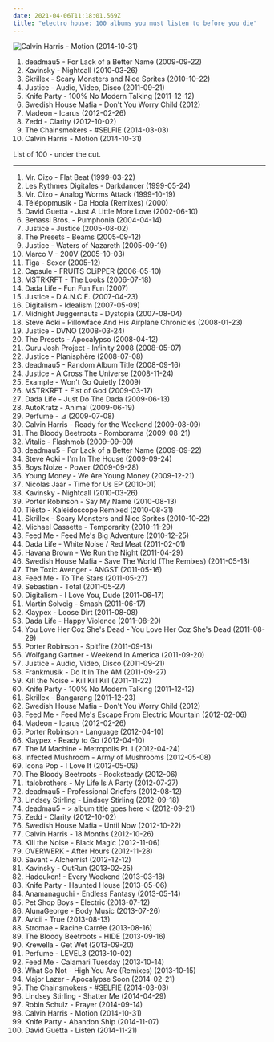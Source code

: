 ```yaml
---
date: 2021-04-06T11:18:01.569Z
title: "electro house: 100 albums you must listen to before you die"
---
```

![Calvin Harris - Motion (2014-10-31)](http://coverartarchive.org/release/5079e05d-49ab-4d3e-92ae-781fcf5d3844/12571214745-500.jpg "Calvin Harris - Motion (2014-10-31)")
<ol class="albums">
<li data-cover="http://coverartarchive.org/release/97f6f1d5-1c70-367d-a217-45cab7a31926/15654510735-500.jpg" data-tags="electronic" role="button">deadmau5 - For Lack of a Better Name (2009-09-22)</li>
<li data-cover="http://coverartarchive.org/release/851588f7-9cdb-473f-96d0-21680c4a383c/2466705356-500.jpg" data-tags="electronic" role="button">Kavinsky - Nightcall (2010-03-26)</li>
<li data-cover="https://via.placeholder.com/450" data-tags="dubstep" role="button">Skrillex - Scary Monsters and Nice Sprites (2010-10-22)</li>
<li data-cover="https://img.discogs.com/plVCZSdmG6V_v1_wFoeEEUvSNZM=/fit-in/600x595/filters:strip_icc():format(jpeg):mode_rgb():quality(90)/discogs-images/R-7796109-1550015374-3228.jpeg.jpg" data-tags="electronic" role="button">Justice - Audio, Video, Disco (2011-09-21)</li>
<li data-cover="http://coverartarchive.org/release/4e8cbbc8-2956-455c-b645-ebc076287aa1/1262026260-500.jpg" data-tags="electro house" role="button">Knife Party - 100% No Modern Talking (2011-12-12)</li>
<li data-cover="https://img.discogs.com/9MzErOAnYWDzSs2D2gxyQBTU_yU=/fit-in/600x600/filters:strip_icc():format(jpeg):mode_rgb():quality(90)/discogs-images/R-3927587-1349528161-4086.jpeg.jpg" data-tags="trance, electronic, house, electro house, electro dance" role="button">Swedish House Mafia - Don't You Worry Child (2012)</li>
<li data-cover="http://coverartarchive.org/release/6d363f29-6cea-4255-96bb-72708ac3f1b3/1246080273-500.jpg" data-tags="electronic, electro, dance, house, electro house, pure awesome, absofuckinglutely amazing, madeon, electro-pop-house-whatever" role="button">Madeon - Icarus (2012-02-26)</li>
<li data-cover="http://coverartarchive.org/release/fee67a94-3330-4b92-91dd-57d944d57e1e/11172117630-500.jpg" data-tags="electro house, house" role="button">Zedd - Clarity (2012-10-02)</li>
<li data-cover="http://coverartarchive.org/release/77e3b871-155d-4b8e-ba19-8af12ace9ad7/6723882290-500.jpg" data-tags="selfie" role="button">The Chainsmokers - #SELFIE (2014-03-03)</li>
<li data-cover="http://coverartarchive.org/release/5079e05d-49ab-4d3e-92ae-781fcf5d3844/12571214745-500.jpg" data-tags="electronic, dance, electro house" role="button">Calvin Harris - Motion (2014-10-31)</li>
</ol>
List of 100 - under the cut.
<!-- more -->

_________________

<ol class="albums">
<li data-cover="http://coverartarchive.org/release/32aa71d7-5d29-464d-9cfa-2dbb48a50086/6350918032-500.jpg" data-tags="electronic, house, electro house, madonna, singles i own on vinyl" role="button">
Mr. Oizo - Flat Beat (1999-03-22)
</li>
<li data-cover="https://img.discogs.com/5t64Z46YBF0ipuNZ2KHJ0nUKGRI=/fit-in/600x594/filters:strip_icc():format(jpeg):mode_rgb():quality(90)/discogs-images/R-6342-1332314679.jpeg.jpg" data-tags="electronic, house" role="button">
Les Rythmes Digitales - Darkdancer (1999-05-24)
</li>
<li data-cover="http://coverartarchive.org/release/97d6229b-be51-434b-96d5-53579cf27952/20372962851-500.jpg" data-tags="electronic, electro" role="button">
Mr. Oizo - Analog Worms Attack (1999-10-19)
</li>
<li data-cover="https://img.discogs.com/vEmL8ZSsMGePbRhkNCv-x_s3fsg=/fit-in/300x300/filters:strip_icc():format(jpeg):mode_rgb():quality(90)/discogs-images/R-279604-1458355450-8628.jpeg.jpg" data-tags="electro house" role="button">
Télépopmusik - Da Hoola (Remixes) (2000)
</li>
<li data-cover="http://coverartarchive.org/release/859e1b39-674b-4aa6-afd0-35af150ff649/15701501195-500.jpg" data-tags="house" role="button">
David Guetta - Just A Little More Love (2002-06-10)
</li>
<li data-cover="https://img.discogs.com/kS0RiToufqyFNNqKDtRDH-I2uYs=/fit-in/500x493/filters:strip_icc():format(jpeg):mode_rgb():quality(90)/discogs-images/R-292548-1319110655.jpeg.jpg" data-tags="electro, house" role="button">
Benassi Bros. - Pumphonia (2004-04-14)
</li>
<li data-cover="https://img.discogs.com/SlNaFUDSF6C3MKfyddNjzgmu81Q=/fit-in/480x640/filters:strip_icc():format(jpeg):mode_rgb():quality(90)/discogs-images/R-4934202-1379869377-5126.jpeg.jpg" data-tags="electronic" role="button">
Justice - Justice (2005-08-02)
</li>
<li data-cover="http://coverartarchive.org/release/4a2b6743-147d-4e5b-9426-a05727d4cc0c/6386195266-500.jpg" data-tags="electronic, electro" role="button">
The Presets - Beams (2005-09-12)
</li>
<li data-cover="http://coverartarchive.org/release/1226bbd9-f60e-4399-a3a5-14071fc7c13d/14242541008-500.jpg" data-tags="electro, ed banger" role="button">
Justice - Waters of Nazareth (2005-09-19)
</li>
<li data-cover="http://coverartarchive.org/release/77444caf-efe3-4e79-b280-4694a70e8a44/954163464-500.jpg" data-tags="trance" role="button">
Marco V - 200V (2005-10-03)
</li>
<li data-cover="https://img.discogs.com/7sLCjpeXls9RLMT-P-unVY8f3rI=/fit-in/600x534/filters:strip_icc():format(jpeg):mode_rgb():quality(90)/discogs-images/R-704553-1149877523.jpeg.jpg" data-tags="electro" role="button">
Tiga - Sexor (2005-12)
</li>
<li data-cover="http://coverartarchive.org/release/5a00cdce-1a2b-48f3-adbb-ca1b5ad779b9/3951479046-500.jpg" data-tags="electronic, electropop, japanese, capsule" role="button">
Capsule - FRUITS CLiPPER (2006-05-10)
</li>
<li data-cover="http://coverartarchive.org/release/fcc15e13-55f9-4e65-a19d-d1649e4a8985/3596711954-500.jpg" data-tags="electronic, electro" role="button">
MSTRKRFT - The Looks (2006-07-18)
</li>
<li data-cover="https://img.discogs.com/z9VKRjLaJO5alTq_svOYj03-NTA=/fit-in/600x600/filters:strip_icc():format(jpeg):mode_rgb():quality(90)/discogs-images/R-1115042-1193180138.jpeg.jpg" data-tags="electro, house, electro house" role="button">
Dada Life - Fun Fun Fun (2007)
</li>
<li data-cover="http://coverartarchive.org/release/587a702e-acf6-418b-b034-053080ac7eea/6367927492-500.jpg" data-tags="electro dance" role="button">
Justice - D.A.N.C.E. (2007-04-23)
</li>
<li data-cover="https://img.discogs.com/6NnlrO_rxFuHD3yIn9SWoJ45y54=/fit-in/463x463/filters:strip_icc():format(jpeg):mode_rgb():quality(90)/discogs-images/R-1021020-1314456883.jpeg.jpg" data-tags="electro, electronic" role="button">
Digitalism - Idealism (2007-05-09)
</li>
<li data-cover="https://img.discogs.com/f1ZtFzXpOWkuJM7_t-ivbz8FCR4=/fit-in/600x597/filters:strip_icc():format(jpeg):mode_rgb():quality(90)/discogs-images/R-1047786-1389507683-6088.jpeg.jpg" data-tags="electronic" role="button">
Midnight Juggernauts - Dystopia (2007-08-04)
</li>
<li data-cover="http://coverartarchive.org/release/adf50f02-ea39-471d-bb2f-303fe9b68dfe/8139327870-500.jpg" data-tags="electronic" role="button">
Steve Aoki - Pillowface And His Airplane Chronicles (2008-01-23)
</li>
<li data-cover="https://img.discogs.com/Bg089UG-__fJAQwT9jeASdJYJ0E=/fit-in/600x600/filters:strip_icc():format(jpeg):mode_rgb():quality(90)/discogs-images/R-3862070-1347253823-1854.jpeg.jpg" data-tags="dance, electro house" role="button">
Justice - DVNO (2008-03-24)
</li>
<li data-cover="https://img.discogs.com/dbCaE2fItl8dqZ1SH3_ToeurATU=/fit-in/545x487/filters:strip_icc():format(jpeg):mode_rgb():quality(90)/discogs-images/R-3311782-1354267437-5929.jpeg.jpg" data-tags="electronic" role="button">
The Presets - Apocalypso (2008-04-12)
</li>
<li data-cover="https://img.discogs.com/_eMqMMDVOx2FX8aNRz1eCGJZuyQ=/fit-in/600x594/filters:strip_icc():format(jpeg):mode_rgb():quality(90)/discogs-images/R-1331305-1316727049.jpeg.jpg" data-tags="dance" role="button">
Guru Josh Project - Infinity 2008 (2008-05-07)
</li>
<li data-cover="http://coverartarchive.org/release/c91ee04e-f5c5-43d3-a199-2bebffb177de/18417579892-500.jpg" data-tags="electronic, house, electro house, french house, 00s, edm" role="button">
Justice - Planisphère (2008-07-08)
</li>
<li data-cover="http://coverartarchive.org/release/a94a2faf-b5e4-33c9-953b-ca020418cddd/7267268374-500.jpg" data-tags="progressive house" role="button">
deadmau5 - Random Album Title (2008-09-16)
</li>
<li data-cover="http://coverartarchive.org/release/15e3739f-e713-4a5f-884a-d95596c3fa1f/18417383878-500.jpg" data-tags="electronic, dance" role="button">
Justice - A Cross The Universe (2008-11-24)
</li>
<li data-cover="https://img.discogs.com/3AuOfzttp6c5coNcDn4WiaHYRVE=/fit-in/600x600/filters:strip_icc():format(jpeg):mode_rgb():quality(90)/discogs-images/R-2019036-1258978077.jpeg.jpg" data-tags="electronic, dance" role="button">
Example - Won't Go Quietly (2009)
</li>
<li data-cover="https://img.discogs.com/-DRPp_LWq8HBapQbL1grC57diKs=/fit-in/320x319/filters:strip_icc():format(jpeg):mode_rgb():quality(90)/discogs-images/R-1709934-1238425451.jpeg.jpg" data-tags="electronic" role="button">
MSTRKRFT - Fist of God (2009-03-17)
</li>
<li data-cover="https://img.discogs.com/QJAAG1_fgUM82slexCWqSydm7Gs=/fit-in/500x500/filters:strip_icc():format(jpeg):mode_rgb():quality(90)/discogs-images/R-2232652-1277744631.jpeg.jpg" data-tags="electro house" role="button">
Dada Life - Just Do The Dada (2009-06-13)
</li>
<li data-cover="http://coverartarchive.org/release/0dd4278f-79ed-4b88-831a-2bdc1e2eceae/4860996682-500.jpg" data-tags="electronic, electro, electro house" role="button">
AutoKratz - Animal (2009-06-19)
</li>
<li data-cover="https://via.placeholder.com/450" data-tags="electropop, electronic, j-pop" role="button">
Perfume - ⊿ (2009-07-08)
</li>
<li data-cover="http://coverartarchive.org/release/683d02c0-122f-4555-80ac-49c822023092/26593312635-500.jpg" data-tags="electronic" role="button">
Calvin Harris - Ready for the Weekend (2009-08-09)
</li>
<li data-cover="https://img.discogs.com/jBj3QGbg5SrmsfLqQXY7UXYsTKo=/fit-in/550x550/filters:strip_icc():format(jpeg):mode_rgb():quality(90)/discogs-images/R-2593294-1292173552.jpeg.jpg" data-tags="electronic, house, electro, dance" role="button">
The Bloody Beetroots - Romborama (2009-08-21)
</li>
<li data-cover="http://coverartarchive.org/release/63e24053-1c01-31b0-b8e8-3b2a59bb75ff/1467707916-500.jpg" data-tags="house" role="button">
Vitalic - Flashmob (2009-09-09)
</li>
<li data-cover="http://coverartarchive.org/release/97f6f1d5-1c70-367d-a217-45cab7a31926/15654510735-500.jpg" data-tags="electronic" role="button">
deadmau5 - For Lack of a Better Name (2009-09-22)
</li>
<li data-cover="http://coverartarchive.org/release/7676c4f1-c4b5-4f02-b060-76dcce21a897/9371502155-500.jpg" data-tags="electronic, electro, electro house" role="button">
Steve Aoki - I'm In The House (2009-09-24)
</li>
<li data-cover="http://coverartarchive.org/release/124251b9-057f-35ab-a0cf-8f9366482ced/17897598255-500.jpg" data-tags="electronic" role="button">
Boys Noize - Power (2009-09-28)
</li>
<li data-cover="http://coverartarchive.org/release/0d6886d2-fc6b-4ca4-b21a-6c9ea1d46dc0/14721836017-500.jpg" data-tags="hip-hop" role="button">
Young Money - We Are Young Money (2009-12-21)
</li>
<li data-cover="https://img.discogs.com/TIqxnoTpA7z5LauoG5w4AhA-pJs=/fit-in/200x200/filters:strip_icc():format(jpeg):mode_rgb():quality(90)/discogs-images/R-1298485-1247495388.jpeg.jpg" data-tags="electro-techno" role="button">
Nicolas Jaar - Time for Us EP (2010-01)
</li>
<li data-cover="http://coverartarchive.org/release/851588f7-9cdb-473f-96d0-21680c4a383c/2466705356-500.jpg" data-tags="electronic" role="button">
Kavinsky - Nightcall (2010-03-26)
</li>
<li data-cover="http://coverartarchive.org/release/b1a1dbc7-382f-4a53-b02f-56c98e1bd550/22558909538-500.jpg" data-tags="electronic, electro, electro house, complextro" role="button">
Porter Robinson - Say My Name (2010-08-13)
</li>
<li data-cover="https://img.discogs.com/um2JQXXGCXNGP69kw6-LT6qim7o=/fit-in/600x600/filters:strip_icc():format(jpeg):mode_rgb():quality(90)/discogs-images/R-2549909-1289996098.jpeg.jpg" data-tags="house, electro house, progressive house" role="button">
Tiësto - Kaleidoscope Remixed (2010-08-31)
</li>
<li data-cover="https://via.placeholder.com/450" data-tags="dubstep" role="button">
Skrillex - Scary Monsters and Nice Sprites (2010-10-22)
</li>
<li data-cover="http://coverartarchive.org/release/e9115c35-6356-437d-a33b-971aff59160a/10191944200-500.jpg" data-tags="trance, electronic, dance, house, electro house, finnish, progressive house, anjunadeep, synthwave, music i want to check out, progressive electro house" role="button">
Michael Cassette - Temporarity (2010-11-29)
</li>
<li data-cover="http://coverartarchive.org/release/4cf99bae-e926-46ac-91ce-16e1ad2efdb3/2173076183-500.jpg" data-tags="dubstep, house, electro house" role="button">
Feed Me - Feed Me's Big Adventure (2010-12-25)
</li>
<li data-cover="http://coverartarchive.org/release/fd0934b6-8675-47d7-9267-b31669aa140e/6162424730-500.jpg" data-tags="electro, electro house" role="button">
Dada Life - White Noise / Red Meat (2011-02-01)
</li>
<li data-cover="https://img.discogs.com/EpRvGueOxq-8gObb3dhLJ8bWabs=/fit-in/521x521/filters:strip_icc():format(jpeg):mode_rgb():quality(90)/discogs-images/R-3072615-1314599825.jpeg.jpg" data-tags="pop, dance" role="button">
Havana Brown - We Run the Night (2011-04-29)
</li>
<li data-cover="https://img.discogs.com/uFnewJGhzv75uU-Xf3JfwgeAmy8=/fit-in/600x600/filters:strip_icc():format(jpeg):mode_rgb():quality(90)/discogs-images/R-2939324-1308244906.jpeg.jpg" data-tags="house, electro house, electro-house, pop house" role="button">
Swedish House Mafia - Save The World (The Remixes) (2011-05-13)
</li>
<li data-cover="http://coverartarchive.org/release/51cfe7e4-4b81-442c-ae5a-2eead356daa6/11058473899-500.jpg" data-tags="electronic" role="button">
The Toxic Avenger - ANGST (2011-05-16)
</li>
<li data-cover="http://coverartarchive.org/release/4f7c2d8a-2fdb-498c-9470-f3f0a4d38d43/2411561207-500.jpg" data-tags="electronic, house, electro house, 10s, edm, complextro, sun and moon and stars and outer space" role="button">
Feed Me - To The Stars (2011-05-27)
</li>
<li data-cover="http://coverartarchive.org/release/d1cec1bf-0ae2-47a6-a7a7-16a13b1fd397/7750374142-500.jpg" data-tags="electronic, house" role="button">
Sebastian - Total (2011-05-27)
</li>
<li data-cover="http://coverartarchive.org/release/552d6679-bcb8-43ff-87f0-49bdd91ba44d/7565515877-500.jpg" data-tags="electronic, house" role="button">
Digitalism - I Love You, Dude (2011-06-17)
</li>
<li data-cover="https://img.discogs.com/O_YLFoHps1L9t86KZJv5fNuLkSI=/fit-in/600x600/filters:strip_icc():format(jpeg):mode_rgb():quality(90)/discogs-images/R-4004913-1352042722-3624.jpeg.jpg" data-tags="house" role="button">
Martin Solveig - Smash (2011-06-17)
</li>
<li data-cover="http://coverartarchive.org/release/04151844-9f26-42b9-a93c-7d2ae39a133a/5606417072-500.jpg" data-tags="dubstep, electro house, get it on rapsody" role="button">
Klaypex - Loose Dirt (2011-08-08)
</li>
<li data-cover="http://coverartarchive.org/release/ce9e7189-6e6a-4f1f-a928-88b65451d358/4603723237-500.jpg" data-tags="electro, electro house" role="button">
Dada Life - Happy Violence (2011-08-29)
</li>
<li data-cover="http://coverartarchive.org/release/88a81e30-e4d8-4ffd-bb73-6fe9a2730796/1993617113-500.jpg" data-tags="electronic, electronica" role="button">
You Love Her Coz She's Dead - You Love Her Coz She's Dead (2011-08-29)
</li>
<li data-cover="http://coverartarchive.org/release/88ffbbe2-bcce-4bfd-912d-2d1998173e4a/11697782536-500.jpg" data-tags="dubstep, electronic, electro house" role="button">
Porter Robinson - Spitfire (2011-09-13)
</li>
<li data-cover="http://coverartarchive.org/release/9de8983a-ed9d-4867-b008-55cc99937803/3459340597-500.jpg" data-tags="house, electro house" role="button">
Wolfgang Gartner - Weekend In America (2011-09-20)
</li>
<li data-cover="https://img.discogs.com/plVCZSdmG6V_v1_wFoeEEUvSNZM=/fit-in/600x595/filters:strip_icc():format(jpeg):mode_rgb():quality(90)/discogs-images/R-7796109-1550015374-3228.jpeg.jpg" data-tags="electronic" role="button">
Justice - Audio, Video, Disco (2011-09-21)
</li>
<li data-cover="https://via.placeholder.com/450" data-tags="electro, electro house, 2011 albums, fresh:mesh, i wanna have these albums" role="button">
Frankmusik - Do It In The AM (2011-09-27)
</li>
<li data-cover="http://coverartarchive.org/release/5fcbe9d4-9428-4de9-89d6-f3173e9e7dc7/19196403181-500.jpg" data-tags="dubstep" role="button">
Kill the Noise - Kill Kill Kill (2011-11-22)
</li>
<li data-cover="http://coverartarchive.org/release/4e8cbbc8-2956-455c-b645-ebc076287aa1/1262026260-500.jpg" data-tags="electro house" role="button">
Knife Party - 100% No Modern Talking (2011-12-12)
</li>
<li data-cover="http://coverartarchive.org/release/13b61bbf-67ad-4a0b-9f68-85b425061968/1984353512-500.jpg" data-tags="dubstep" role="button">
Skrillex - Bangarang (2011-12-23)
</li>
<li data-cover="https://img.discogs.com/9MzErOAnYWDzSs2D2gxyQBTU_yU=/fit-in/600x600/filters:strip_icc():format(jpeg):mode_rgb():quality(90)/discogs-images/R-3927587-1349528161-4086.jpeg.jpg" data-tags="trance, electronic, house, electro house, electro dance" role="button">
Swedish House Mafia - Don't You Worry Child (2012)
</li>
<li data-cover="http://coverartarchive.org/release/a667cbdf-20bd-4e4c-abe1-313b4ef25693/2462427943-500.jpg" data-tags="dubstep, electro house, progressive house, drum & bass" role="button">
Feed Me - Feed Me's Escape From Electric Mountain (2012-02-06)
</li>
<li data-cover="http://coverartarchive.org/release/6d363f29-6cea-4255-96bb-72708ac3f1b3/1246080273-500.jpg" data-tags="electronic, electro, dance, house, electro house, pure awesome, absofuckinglutely amazing, madeon, electro-pop-house-whatever" role="button">
Madeon - Icarus (2012-02-26)
</li>
<li data-cover="http://coverartarchive.org/release/cca170bb-b8a8-4382-9a20-03e9c4887e04/22558971521-500.jpg" data-tags="electronic" role="button">
Porter Robinson - Language (2012-04-10)
</li>
<li data-cover="http://coverartarchive.org/release/4ff9c630-6bde-4334-a3ba-54cadd2efeca/18400177932-500.jpg" data-tags="dubstep, house" role="button">
Klaypex - Ready to Go (2012-04-10)
</li>
<li data-cover="http://coverartarchive.org/release/4791cdf8-f6aa-411d-a4a2-f72955d03528/7333829426-500.jpg" data-tags="electronic, electro house" role="button">
The M Machine - Metropolis Pt. I (2012-04-24)
</li>
<li data-cover="http://coverartarchive.org/release/24187665-87de-40eb-82db-ad38b6ca1566/1078624918-500.jpg" data-tags="electronic, dubstep, electro" role="button">
Infected Mushroom - Army of Mushrooms (2012-05-08)
</li>
<li data-cover="http://coverartarchive.org/release/887f5886-3ade-4b40-b9b0-8a9dc17912be/5213943610-500.jpg" data-tags="i love it, electronic" role="button">
Icona Pop - I Love It (2012-05-09)
</li>
<li data-cover="https://img.discogs.com/4gK4uLUGNNdcsL3ZqnR6RAfnmgA=/fit-in/600x609/filters:strip_icc():format(jpeg):mode_rgb():quality(90)/discogs-images/R-1904519-1535063439-7245.jpeg.jpg" data-tags="indie rock, electro, electro house, scream" role="button">
The Bloody Beetroots - Rocksteady (2012-06)
</li>
<li data-cover="http://coverartarchive.org/release/30483241-09a0-4f5b-90b2-46141956a2f2/4049288536-500.jpg" data-tags="trance, electronic, electro, dance, house, electro house" role="button">
Italobrothers - My Life Is A Party (2012-07-27)
</li>
<li data-cover="https://img.discogs.com/xncTdAhINqdJjubPJd_x2wU0-Hs=/fit-in/600x600/filters:strip_icc():format(jpeg):mode_rgb():quality(90)/discogs-images/R-2981571-1460313451-4167.jpeg.jpg" data-tags="electronic, techno, house, electro house, minimal, progressive house" role="button">
deadmau5 - Professional Griefers (2012-08-12)
</li>
<li data-cover="http://coverartarchive.org/release/bc51ba52-59a7-49a3-8d55-92540d64d8d4/5933544596-500.jpg" data-tags="dubstep" role="button">
Lindsey Stirling - Lindsey Stirling (2012-09-18)
</li>
<li data-cover="http://coverartarchive.org/release/a52ae1b2-ae38-4915-9a86-27c256917302/2331916399-500.jpg" data-tags="progressive house" role="button">
deadmau5 - > album title goes here < (2012-09-21)
</li>
<li data-cover="http://coverartarchive.org/release/fee67a94-3330-4b92-91dd-57d944d57e1e/11172117630-500.jpg" data-tags="electro house, house" role="button">
Zedd - Clarity (2012-10-02)
</li>
<li data-cover="http://coverartarchive.org/release/3635ce51-ff95-4656-a8d0-3931a09573aa/7045624028-500.jpg" data-tags="house" role="button">
Swedish House Mafia - Until Now (2012-10-22)
</li>
<li data-cover="http://coverartarchive.org/release/4e32dd65-ee0b-47d0-a217-93752224f93f/11608487637-500.jpg" data-tags="electronic, dance, house" role="button">
Calvin Harris - 18 Months (2012-10-26)
</li>
<li data-cover="http://coverartarchive.org/release/448070f8-bb82-49eb-b132-404d37a8bdf8/5858921353-500.jpg" data-tags="dubstep, electro, piano, house, electro house, brostep, owsla" role="button">
Kill the Noise - Black Magic (2012-11-06)
</li>
<li data-cover="http://coverartarchive.org/release/9908e1ef-2ec0-40c7-baeb-68c1754441db/22886156272-500.jpg" data-tags="dub, house, electro house" role="button">
OVERWERK - After Hours (2012-11-28)
</li>
<li data-cover="http://coverartarchive.org/release/0247f557-1e59-41f9-86d2-05af0fcbc3ff/22712884271-500.jpg" data-tags="electronic, dubstep, electro house, drum & bass, glitch hop" role="button">
Savant - Alchemist (2012-12-12)
</li>
<li data-cover="http://coverartarchive.org/release/44217cae-f225-4d3c-919b-cd6d70fe392c/3452445494-500.jpg" data-tags="electronic, synthwave" role="button">
Kavinsky - OutRun (2013-02-25)
</li>
<li data-cover="http://coverartarchive.org/release/b5faa285-8ca0-4d2e-bb1f-471dcef00db5/3790506518-500.jpg" data-tags="new rave, dubstep" role="button">
Hadouken! - Every Weekend (2013-03-18)
</li>
<li data-cover="http://coverartarchive.org/release/7f248756-f2bc-41dd-b943-d1a55ce046a4/11784134774-500.jpg" data-tags="electro house" role="button">
Knife Party - Haunted House (2013-05-06)
</li>
<li data-cover="http://coverartarchive.org/release/05c617c7-7512-4a0b-9c4e-a3fcc2bf5c03/7456741432-500.jpg" data-tags="chiptune, electronic, bitpop" role="button">
Anamanaguchi - Endless Fantasy (2013-05-14)
</li>
<li data-cover="https://img.discogs.com/X56TsAaQVcGJByBtuBvgWIlUTDc=/fit-in/392x600/filters:strip_icc():format(jpeg):mode_rgb():quality(90)/discogs-images/R-1565810-1228855541.jpeg.jpg" data-tags="synthpop" role="button">
Pet Shop Boys - Electric (2013-07-12)
</li>
<li data-cover="http://coverartarchive.org/release/3473d4a9-a56e-4a31-a6a0-852eab8cd533/5102500960-500.jpg" data-tags="electronic, pop, synthpop, rnb" role="button">
AlunaGeorge - Body Music (2013-07-26)
</li>
<li data-cover="http://coverartarchive.org/release/df93fa50-a9ab-4b1c-8a83-e842652ac39c/5165686561-500.jpg" data-tags="electronic" role="button">
Avicii - True (2013-08-13)
</li>
<li data-cover="http://coverartarchive.org/release/de57c1d9-5e65-420f-a896-1332e87d4c09/25295943061-500.jpg" data-tags="electronic, electro, french, electropop, dance" role="button">
Stromae - Racine Carrée (2013-08-16)
</li>
<li data-cover="http://coverartarchive.org/release/d46cb428-7455-4dbc-b0f5-905ca2d6e8c8/5145357162-500.jpg" data-tags="electronic, dance, electro house" role="button">
The Bloody Beetroots - HIDE (2013-09-16)
</li>
<li data-cover="https://img.discogs.com/Xud_fDHca0GjUdbaNUuK3GnwpGA=/fit-in/600x595/filters:strip_icc():format(jpeg):mode_rgb():quality(90)/discogs-images/R-5231620-1528513873-7380.jpeg.jpg" data-tags="dubstep" role="button">
Krewella - Get Wet (2013-09-20)
</li>
<li data-cover="https://img.discogs.com/fK_SBnhk_3gYkaQuDn1Mcg2Ro2E=/fit-in/600x619/filters:strip_icc():format(jpeg):mode_rgb():quality(90)/discogs-images/R-5145641-1494989212-6727.jpeg.jpg" data-tags="electronic, electropop, j-pop" role="button">
Perfume - LEVEL3 (2013-10-02)
</li>
<li data-cover="https://img.discogs.com/bzkui0aRuxdOCeus2i__1I1INe8=/fit-in/600x600/filters:strip_icc():format(jpeg):mode_rgb():quality(90)/discogs-images/R-5001817-1381821314-8290.jpeg.jpg" data-tags="electronic, dubstep, house, electro house, 10s, days of the week, edm, brostep, complextro, food and drink" role="button">
Feed Me - Calamari Tuesday (2013-10-14)
</li>
<li data-cover="https://via.placeholder.com/450" data-tags="house" role="button">
What So Not - High You Are (Remixes) (2013-10-15)
</li>
<li data-cover="http://coverartarchive.org/release/38f45c1e-133c-447c-aa8d-d2131eed8cdd/6571167950-500.jpg" data-tags="hip hop, electro house, major lazer" role="button">
Major Lazer - Apocalypse Soon (2014-02-21)
</li>
<li data-cover="http://coverartarchive.org/release/77e3b871-155d-4b8e-ba19-8af12ace9ad7/6723882290-500.jpg" data-tags="selfie" role="button">
The Chainsmokers - #SELFIE (2014-03-03)
</li>
<li data-cover="http://coverartarchive.org/release/754ffe04-ae91-4b38-bebb-9a565a03eeb0/6830844142-500.jpg" data-tags="classical, dubstep, electronic, instrumental, violin" role="button">
Lindsey Stirling - Shatter Me (2014-04-29)
</li>
<li data-cover="http://coverartarchive.org/release/14074def-0940-4ffd-88bc-c7b35d0d7caf/8998642520-500.jpg" data-tags="robin schulz" role="button">
Robin Schulz - Prayer (2014-09-14)
</li>
<li data-cover="http://coverartarchive.org/release/5079e05d-49ab-4d3e-92ae-781fcf5d3844/12571214745-500.jpg" data-tags="electronic, dance, electro house" role="button">
Calvin Harris - Motion (2014-10-31)
</li>
<li data-cover="http://coverartarchive.org/release/aa2c9886-7315-4b91-9370-e24886e9b007/11134720284-500.jpg" data-tags="electronic, dance" role="button">
Knife Party - Abandon Ship (2014-11-07)
</li>
<li data-cover="http://coverartarchive.org/release/a472e126-cc26-4b38-841d-ace59d30298e/9216364213-500.jpg" data-tags="electronic, electropop, pop, dance" role="button">
David Guetta - Listen (2014-11-21)
</li>
</ol>